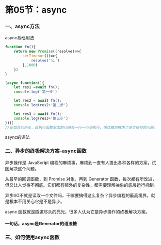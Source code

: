 # 第05节：async


### 一、async方法

async基础用法

``` js
function fn(){
    return new Promise((resolve)=>{
        setTimeout(()=>{
            resolve('hi')
        },1000)
    })
}

(async function(){
    let res1 =await fn();
    console.log('第一步')

    let res2 = await fn();
    console.log(res2+'第二步')

    let res3 = await fn();
    console.log(res3+'第三步')
})()
//正如我们所见，自执行函数里面的代码会一行一行地执行，很优雅地解决了异步操作的问题。
```

async的语法


### 二、异步的终极解决方案-async函数

异步操作是 JavaScript 编程的麻烦事，麻烦到一直有人提出各种各样的方案，试图解决这个问题。

从最早的回调函数，到 Promise 对象，再到 Generator 函数，每次都有所改进，但又让人觉得不彻底。它们都有额外的复杂性，都需要理解抽象的底层运行机制。

异步I/O不就是读取一个文件吗，干嘛要搞得这么复杂？异步编程的最高境界，就是根本不用关心它是不是异步。

async 函数就是隧道尽头的亮光，很多人认为它是异步操作的终极解决方案。



#### 一句话，async是Generator的语法糖


### 三、如何使用async函数


